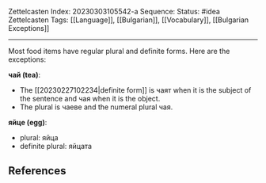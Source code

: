 Zettelcasten Index: 20230303105542-a
Sequence:
Status: #idea
Zettelcasten Tags: [[Language]], [[Bulgarian]], [[Vocabulary]], [[Bulgarian Exceptions]]

---

Most food items have regular plural and definite forms. Here are the exceptions:

**чай (tea)**:
- The [[20230227102234|definite form]] is чаят when it is the subject of the sentence and чая when it is the object.
- The plural is чаеве and the numeral plural чая.

**яйце (egg)**:
- plural: яйца
- definite plural: яйцата

## References